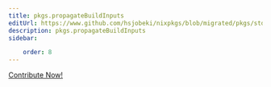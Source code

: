 ```yaml
---
title: pkgs.propagateBuildInputs
editUrl: https://www.github.com/hsjobeki/nixpkgs/blob/migrated/pkgs/stdenv/adapters.nix#L130C26
description: pkgs.propagateBuildInputs
sidebar:

    order: 8
---
```


<a href="https://www.github.com/hsjobeki/nixpkgs/blob/migrated/pkgs/stdenv/adapters.nix#L130C26">Contribute Now!</a>



